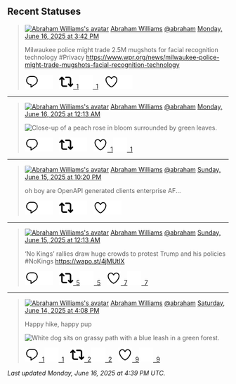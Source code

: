 ## Recent Statuses

> <a href="https://indieweb.social/@abraham"><img alt="Abraham Williams's avatar" src="https://cdn.masto.host/indiewebsocial/accounts/avatars/109/292/540/382/343/163/original/d00f2e03ce9c85b1.jpg" height="24" width="24" ></a> [Abraham Williams](https://indieweb.social/@abraham) [@abraham](https://indieweb.social/@abraham) [Monday, June 16, 2025 at 3:42 PM](https://indieweb.social/@abraham/114693804474039654)
>
> Milwaukee police might trade 2.5M mugshots for facial recognition technology #Privacy https://www.wpr.org/news/milwaukee-police-might-trade-mugshots-facial-recognition-technology
>
> [![Reply](./images/reply_light.svg#gh-light-mode-only "Reply")](https://indieweb.social/@abraham/114693804474039654#gh-light-mode-only)[![Reply](./images/reply.svg#gh-dark-mode-only "Reply")](https://indieweb.social/@abraham/114693804474039654#gh-dark-mode-only)&emsp;[![Boost](./images/retweet_light.svg#gh-light-mode-only "Boost")&ensp;1](https://indieweb.social/@abraham/114693804474039654#gh-light-mode-only)[![Boost](./images/retweet.svg#gh-dark-mode-only "Boost")&ensp;1](https://indieweb.social/@abraham/114693804474039654#gh-dark-mode-only)&emsp;[![Favorite](./images/like_light.svg#gh-light-mode-only "Favorite")](https://indieweb.social/@abraham/114693804474039654#gh-light-mode-only)[![Favorite](./images/like.svg#gh-dark-mode-only "Favorite")](https://indieweb.social/@abraham/114693804474039654#gh-dark-mode-only)


---

> <a href="https://indieweb.social/@abraham"><img alt="Abraham Williams's avatar" src="https://cdn.masto.host/indiewebsocial/accounts/avatars/109/292/540/382/343/163/original/d00f2e03ce9c85b1.jpg" height="24" width="24" ></a> [Abraham Williams](https://indieweb.social/@abraham) [@abraham](https://indieweb.social/@abraham) [Monday, June 16, 2025 at 12:13 AM](https://indieweb.social/@abraham/114690151464206918)
>
> 
>
> ![Close-up of a peach rose in bloom surrounded by green leaves.](https://cdn.masto.host/indiewebsocial/media_attachments/files/114/690/151/335/389/838/original/1a48cd211abaef78.jpg)
>
> [![Reply](./images/reply_light.svg#gh-light-mode-only "Reply")](https://indieweb.social/@abraham/114690151464206918#gh-light-mode-only)[![Reply](./images/reply.svg#gh-dark-mode-only "Reply")](https://indieweb.social/@abraham/114690151464206918#gh-dark-mode-only)&emsp;[![Boost](./images/retweet_light.svg#gh-light-mode-only "Boost")](https://indieweb.social/@abraham/114690151464206918#gh-light-mode-only)[![Boost](./images/retweet.svg#gh-dark-mode-only "Boost")](https://indieweb.social/@abraham/114690151464206918#gh-dark-mode-only)&emsp;[![Favorite](./images/like_light.svg#gh-light-mode-only "Favorite")&ensp;1](https://indieweb.social/@abraham/114690151464206918#gh-light-mode-only)[![Favorite](./images/like.svg#gh-dark-mode-only "Favorite")&ensp;1](https://indieweb.social/@abraham/114690151464206918#gh-dark-mode-only)


---

> <a href="https://indieweb.social/@abraham"><img alt="Abraham Williams's avatar" src="https://cdn.masto.host/indiewebsocial/accounts/avatars/109/292/540/382/343/163/original/d00f2e03ce9c85b1.jpg" height="24" width="24" ></a> [Abraham Williams](https://indieweb.social/@abraham) [@abraham](https://indieweb.social/@abraham) [Sunday, June 15, 2025 at 10:20 PM](https://indieweb.social/@abraham/114689707341524732)
>
> oh boy are OpenAPI generated clients enterprise AF...
>
> [![Reply](./images/reply_light.svg#gh-light-mode-only "Reply")](https://indieweb.social/@abraham/114689707341524732#gh-light-mode-only)[![Reply](./images/reply.svg#gh-dark-mode-only "Reply")](https://indieweb.social/@abraham/114689707341524732#gh-dark-mode-only)&emsp;[![Boost](./images/retweet_light.svg#gh-light-mode-only "Boost")](https://indieweb.social/@abraham/114689707341524732#gh-light-mode-only)[![Boost](./images/retweet.svg#gh-dark-mode-only "Boost")](https://indieweb.social/@abraham/114689707341524732#gh-dark-mode-only)&emsp;[![Favorite](./images/like_light.svg#gh-light-mode-only "Favorite")](https://indieweb.social/@abraham/114689707341524732#gh-light-mode-only)[![Favorite](./images/like.svg#gh-dark-mode-only "Favorite")](https://indieweb.social/@abraham/114689707341524732#gh-dark-mode-only)


---

> <a href="https://indieweb.social/@abraham"><img alt="Abraham Williams's avatar" src="https://cdn.masto.host/indiewebsocial/accounts/avatars/109/292/540/382/343/163/original/d00f2e03ce9c85b1.jpg" height="24" width="24" ></a> [Abraham Williams](https://indieweb.social/@abraham) [@abraham](https://indieweb.social/@abraham) [Sunday, June 15, 2025 at 12:13 AM](https://indieweb.social/@abraham/114684486719647965)
>
> ‘No Kings’ rallies draw huge crowds to protest Trump and his policies #NoKings https://wapo.st/4jMUtIX
>
> [![Reply](./images/reply_light.svg#gh-light-mode-only "Reply")](https://indieweb.social/@abraham/114684486719647965#gh-light-mode-only)[![Reply](./images/reply.svg#gh-dark-mode-only "Reply")](https://indieweb.social/@abraham/114684486719647965#gh-dark-mode-only)&emsp;[![Boost](./images/retweet_light.svg#gh-light-mode-only "Boost")&ensp;5](https://indieweb.social/@abraham/114684486719647965#gh-light-mode-only)[![Boost](./images/retweet.svg#gh-dark-mode-only "Boost")&ensp;5](https://indieweb.social/@abraham/114684486719647965#gh-dark-mode-only)&emsp;[![Favorite](./images/like_light.svg#gh-light-mode-only "Favorite")&ensp;7](https://indieweb.social/@abraham/114684486719647965#gh-light-mode-only)[![Favorite](./images/like.svg#gh-dark-mode-only "Favorite")&ensp;7](https://indieweb.social/@abraham/114684486719647965#gh-dark-mode-only)


---

> <a href="https://indieweb.social/@abraham"><img alt="Abraham Williams's avatar" src="https://cdn.masto.host/indiewebsocial/accounts/avatars/109/292/540/382/343/163/original/d00f2e03ce9c85b1.jpg" height="24" width="24" ></a> [Abraham Williams](https://indieweb.social/@abraham) [@abraham](https://indieweb.social/@abraham) [Saturday, June 14, 2025 at 4:08 PM](https://indieweb.social/@abraham/114682582255490096)
>
> Happy hike, happy pup
>
> ![White dog sits on grassy path with a blue leash in a green forest.](https://cdn.masto.host/indiewebsocial/media_attachments/files/114/682/582/111/489/630/original/4e227d41c2e8bee0.jpg)
>
> [![Reply](./images/reply_light.svg#gh-light-mode-only "Reply")&ensp;1](https://indieweb.social/@abraham/114682582255490096#gh-light-mode-only)[![Reply](./images/reply.svg#gh-dark-mode-only "Reply")&ensp;1](https://indieweb.social/@abraham/114682582255490096#gh-dark-mode-only)&emsp;[![Boost](./images/retweet_light.svg#gh-light-mode-only "Boost")&ensp;2](https://indieweb.social/@abraham/114682582255490096#gh-light-mode-only)[![Boost](./images/retweet.svg#gh-dark-mode-only "Boost")&ensp;2](https://indieweb.social/@abraham/114682582255490096#gh-dark-mode-only)&emsp;[![Favorite](./images/like_light.svg#gh-light-mode-only "Favorite")&ensp;9](https://indieweb.social/@abraham/114682582255490096#gh-light-mode-only)[![Favorite](./images/like.svg#gh-dark-mode-only "Favorite")&ensp;9](https://indieweb.social/@abraham/114682582255490096#gh-dark-mode-only)


_Last updated Monday, June 16, 2025 at 4:39 PM UTC._
